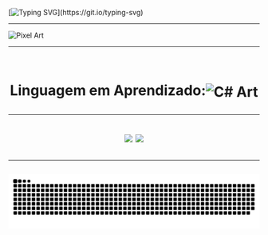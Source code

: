 [![Typing SVG](https://readme-typing-svg.herokuapp.com?font=Fira+Code&duration=5000&pause=1000&color=ffffff&width=700&lines=%F0%9F%91%8B+Hello+World!!+I'm+Gabriel!!+Be+Very+Welcome!!)](https://git.io/typing-svg)

-----------------------------------------------------------------------------------------------------

<div>
<img src="https://media0.giphy.com/media/v1.Y2lkPTc5MGI3NjExbGd5dnJnazh2emt5dnRjbHM4a2F1OGt3Y2Z2ZXZmZjloN2IyYXlicCZlcD12MV9pbnRlcm5hbF9naWZfYnlfaWQmY3Q9Zw/bGgsc5mWoryfgKBx1u/giphy.webp" alt="Pixel Art" width="200" > 
</div>

------------------------------------------------------------------------------------------------------

<br> 


<h1 align="center">Linguagem em Aprendizado:<img src="https://cdn.jsdelivr.net/gh/devicons/devicon@latest/icons/csharp/csharp-original.svg" alt="C# Art" align="center" height="50" width="50"</h1> 
  
---------------------------------------------------------------------------------------------------- 

<Div>
<img height="180em" src="https://github-readme-stats-dgfd.vercel.app/api/top-langs/?username=GabrielSouzaCruz&layout=compact&langs_count=7&theme=dracula" />
<img height="180em" src="https://github-readme-stats-dgfd.vercel.app/api?username=GabrielSouzaCruz&show_icons=true&theme=dracula&include_all_commits=true&count_private=true" />
</Div>

----------------------------------------------------------------------------------------------------
  
![Snake animation](https://github.com/GabrielSouzaCruz/SnakeAnimation/blob/main/SnakeAnimationCode.svg)



